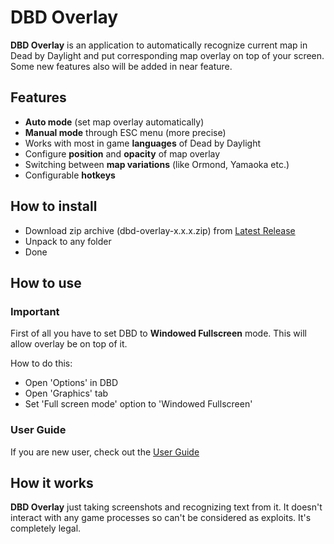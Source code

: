 # DBD Overlay
**DBD Overlay** is an application to automatically recognize current map in Dead by Daylight and put corresponding map overlay on top of your screen. Some new features also will be added in near feature.
## Features
- **Auto mode** (set map overlay automatically)
- **Manual mode** through ESC menu (more precise)
- Works with most in game **languages** of Dead by Daylight
- Configure **position** and **opacity** of map overlay
- Switching between **map variations** (like Ormond, Yamaoka etc.)
- Configurable **hotkeys**
## How to install
- Download zip archive (dbd-overlay-x.x.x.zip) from [Latest Release](https://github.com/H4RDC0RN/dbd-overlay/releases/latest)
- Unpack to any folder
- Done
## How to use
### Important

First of all you have to set DBD to **Windowed Fullscreen** mode. This will allow overlay be on top of it. 

How to do this:
- Open 'Options' in DBD
- Open 'Graphics' tab
- Set 'Full screen mode' option to 'Windowed Fullscreen'

### User Guide
If you are new user, check out the [User Guide](https://github.com/H4RDC0RN/dbd-overlay/wiki/How-to-use)
## How it works
**DBD Overlay** just taking screenshots and recognizing text from it. It doesn't interact with any game processes so can't be considered as exploits. It's completely legal.
